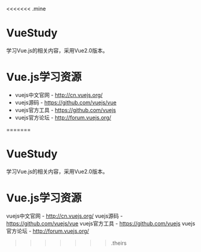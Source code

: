 <<<<<<< .mine
# VueStudy
学习Vue.js的相关内容，采用Vue2.0版本。

# Vue.js学习资源
* vuejs中文官网 - http://cn.vuejs.org/
* vuejs源码 - https://github.com/vuejs/vue
* vuejs官方工具 - https://github.com/vuejs
* vuejs官方论坛 - http://forum.vuejs.org/


=======
# VueStudy
学习Vue.js的相关内容，采用Vue2.0版本。

# Vue.js学习资源
vuejs中文官网 - http://cn.vuejs.org/
vuejs源码 - https://github.com/vuejs/vue
vuejs官方工具 - https://github.com/vuejs
vuejs官方论坛 - http://forum.vuejs.org/


>>>>>>> .theirs
